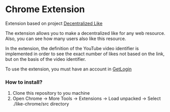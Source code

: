 # Chrome Extension

Extension based on project [Decentralized Like](https://github.com/GetLoginEth/like)

The extension allows you to make a decentralized like for any web resource. Also, you can see how many users also like this resource.

In the extension, the definition of the YouTube video identifier is implemented in order to see the exact number of likes not based on the link, but on the basis of the video identifier.

To use the extension, you must have an account in [GetLogin](https://github.com/GetLoginEth/login)
### How to install?

1) Clone this repository to you machine
2) Open Chrome -> More Tools -> Extensions -> Load unpacked -> Select ./like-chrome/src directory
